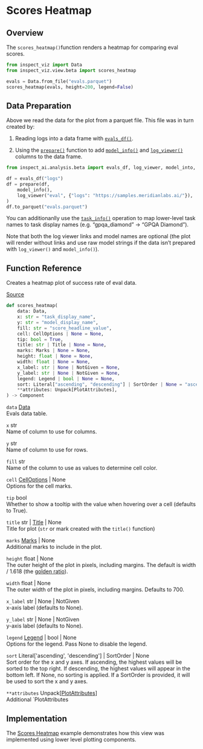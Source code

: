 # Scores Heatmap


## Overview

The `scores_heatmap()`function renders a heatmap for comparing eval
scores.

``` python
from inspect_viz import Data
from inspect_viz.view.beta import scores_heatmap

evals = Data.from_file("evals.parquet")
scores_heatmap(evals, height=200, legend=False)
```

## Data Preparation

Above we read the data for the plot from a parquet file. This file was
in turn created by:

1.  Reading logs into a data frame with
    [`evals_df()`](https://inspect.aisi.org.uk/reference/inspect_ai.analysis.html#evals_df).

2.  Using the
    [`prepare()`](https://inspect.aisi.org.uk/reference/inspect_ai.analysis.html#prepare)
    function to add
    [`model_info()`](https://inspect.aisi.org.uk/reference/inspect_ai.analysis.html#model_info)
    and
    [`log_viewer()`](https://inspect.aisi.org.uk/reference/inspect_ai.analysis.html#model_info)
    columns to the data frame.

``` python
from inspect_ai.analysis.beta import evals_df, log_viewer, model_into, prepare

df = evals_df("logs")
df = prepare(df, 
    model_info(),
    log_viewer("eval", {"logs": "https://samples.meridianlabs.ai/"}),
)
df.to_parquet("evals.parquet")
```

You can additionanlly use the
[`task_info()`](https://inspect.aisi.org.uk/reference/inspect_ai.analysis.html#task_info)
operation to map lower-level task names to task display names
(e.g. “gpqa_diamond” -\> “GPQA Diamond”).

Note that both the log viewer links and model names are optional (the
plot will render without links and use raw model strings if the data
isn’t prepared with `log_viewer()` and `model_info()`).

## Function Reference

Creates a heatmap plot of success rate of eval data.

[Source](https://github.com/meridianlabs-ai/inspect_viz/blob/1fa54e794b3b0592d0614efb9bfe24175b4b6277/src/inspect_viz/view/beta/_scores_heatmap.py#L33)

``` python
def scores_heatmap(
    data: Data,
    x: str = "task_display_name",
    y: str = "model_display_name",
    fill: str = "score_headline_value",
    cell: CellOptions | None = None,
    tip: bool = True,
    title: str | Title | None = None,
    marks: Marks | None = None,
    height: float | None = None,
    width: float | None = None,
    x_label: str | None | NotGiven = None,
    y_label: str | None | NotGiven = None,
    legend: Legend | bool | None = None,
    sort: Literal["ascending", "descending"] | SortOrder | None = "ascending",
    **attributes: Unpack[PlotAttributes],
) -> Component
```

`data` [Data](reference/inspect_viz.qmd#data)  
Evals data table.

`x` str  
Name of column to use for columns.

`y` str  
Name of column to use for rows.

`fill` str  
Name of the column to use as values to determine cell color.

`cell` [CellOptions](reference/inspect_viz.view.qmd#celloptions) \| None  
Options for the cell marks.

`tip` bool  
Whether to show a tooltip with the value when hovering over a cell
(defaults to True).

`title` str \| [Title](reference/inspect_viz.mark.qmd#title) \| None  
Title for plot (`str` or mark created with the `title()` function)

`marks` [Marks](reference/inspect_viz.mark.qmd#marks) \| None  
Additional marks to include in the plot.

`height` float \| None  
The outer height of the plot in pixels, including margins. The default
is width / 1.618 (the [golden
ratio](https://en.wikipedia.org/wiki/Golden_ratio)).

`width` float \| None  
The outer width of the plot in pixels, including margins. Defaults to
700.

`x_label` str \| None \| NotGiven  
x-axis label (defaults to None).

`y_label` str \| None \| NotGiven  
y-axis label (defaults to None).

`legend` [Legend](reference/inspect_viz.plot.qmd#legend) \| bool \| None  
Options for the legend. Pass None to disable the legend.

`sort` Literal\['ascending', 'descending'\] \| SortOrder \| None  
Sort order for the x and y axes. If ascending, the highest values will
be sorted to the top right. If descending, the highest values will
appear in the bottom left. If None, no sorting is applied. If a
SortOrder is provided, it will be used to sort the x and y axes.

`**attributes` Unpack\[[PlotAttributes](reference/inspect_viz.plot.qmd#plotattributes)\]  
Additional \`PlotAttributes

## Implementation

The [Scores Heatmap](examples/inspect/scores-heatmap/index.qmd) example
demonstrates how this view was implemented using lower level plotting
components.
